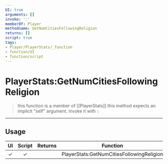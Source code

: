 ```yaml
---
UI: true
arguments: []
invoke: ':'
memberOf: Player
methodname: GetNumCitiesFollowingReligion
returns: []
script: true
tags:
- Player/PlayerStats/_function
- function/UI
- function/script
---
```

# PlayerStats:GetNumCitiesFollowingReligion
> this function is a member of [[PlayerStats]]
> this method expects an implicit "self" argument. invoke it with `:`
-----
## Usage
|  UI | Script | Returns | Function | Arguments |
|:---:|:------:|-------:|:--------:|:---------|
|✓|✓||PlayerStats:GetNumCitiesFollowingReligion||
